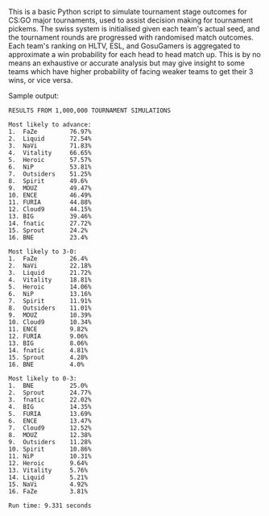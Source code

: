 This is a basic Python script to simulate tournament stage outcomes for CS:GO major tournaments, used to assist decision making for tournament pickems. The swiss system is initialised given each team's actual seed, and the tournament rounds are progressed with randomised match outcomes. Each team's ranking on HLTV, ESL, and GosuGamers is aggregated to approximate a win probability for each head to head match up. This is by no means an exhaustive or accurate analysis but may give insight to some teams which have higher probability of facing weaker teams to get their 3 wins, or vice versa.

Sample output:
```
RESULTS FROM 1,000,000 TOURNAMENT SIMULATIONS

Most likely to advance:
1.  FaZe         76.97%
2.  Liquid       72.54%
3.  NaVi         71.83%
4.  Vitality     66.65%
5.  Heroic       57.57%
6.  NiP          53.81%
7.  Outsiders    51.25%
8.  Spirit       49.6%
9.  MOUZ         49.47%
10. ENCE         46.49%
11. FURIA        44.88%
12. Cloud9       44.15%
13. BIG          39.46%
14. fnatic       27.72%
15. Sprout       24.2%
16. BNE          23.4%

Most likely to 3-0:
1.  FaZe         26.4%
2.  NaVi         22.18%
3.  Liquid       21.72%
4.  Vitality     18.81%
5.  Heroic       14.06%
6.  NiP          13.16%
7.  Spirit       11.91%
8.  Outsiders    11.01%
9.  MOUZ         10.39%
10. Cloud9       10.34%
11. ENCE         9.82%
12. FURIA        9.06%
13. BIG          8.06%
14. fnatic       4.81%
15. Sprout       4.28%
16. BNE          4.0%

Most likely to 0-3:
1.  BNE          25.0%
2.  Sprout       24.77%
3.  fnatic       22.02%
4.  BIG          14.35%
5.  FURIA        13.69%
6.  ENCE         13.47%
7.  Cloud9       12.52%
8.  MOUZ         12.38%
9.  Outsiders    11.28%
10. Spirit       10.86%
11. NiP          10.31%
12. Heroic       9.64%
13. Vitality     5.76%
14. Liquid       5.21%
15. NaVi         4.92%
16. FaZe         3.81%

Run time: 9.331 seconds
```
